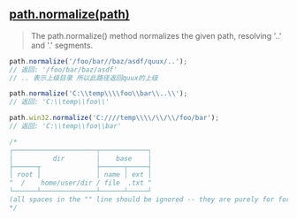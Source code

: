 ## [path.normalize(path)](https://nodejs.org/dist/latest-v14.x/docs/api/path.html#path_path_join_paths)
> The path.normalize() method normalizes the given path, resolving '..' and '.' segments.

```js
path.normalize('/foo/bar//baz/asdf/quux/..');
// 返回: '/foo/bar/baz/asdf'
// .. 表示上级目录 所以此路径返回quux的上级

path.normalize('C:\\temp\\\\foo\\bar\\..\\');
// 返回: 'C:\\temp\\foo\\'

path.win32.normalize('C:////temp\\\\/\\/\\/foo/bar');
// 返回: 'C:\\temp\\foo\\bar'

/*
┌─────────────────────┬────────────┐
│          dir        │    base    │
├──────┬              ├──────┬─────┤
│ root │              │ name │ ext │
"  /    home/user/dir / file  .txt "
└──────┴──────────────┴──────┴─────┘
(all spaces in the "" line should be ignored -- they are purely for formatting)
*/
```
